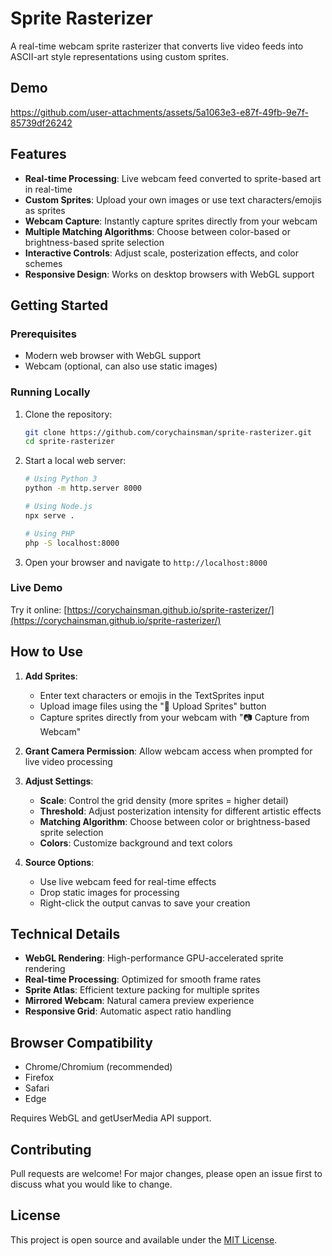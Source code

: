 # Sprite Rasterizer

A real-time webcam sprite rasterizer that converts live video feeds into ASCII-art style representations using custom sprites.

## Demo

https://github.com/user-attachments/assets/5a1063e3-e87f-49fb-9e7f-85739df26242

## Features

- **Real-time Processing**: Live webcam feed converted to sprite-based art in real-time
- **Custom Sprites**: Upload your own images or use text characters/emojis as sprites
- **Webcam Capture**: Instantly capture sprites directly from your webcam
- **Multiple Matching Algorithms**: Choose between color-based or brightness-based sprite selection
- **Interactive Controls**: Adjust scale, posterization effects, and color schemes
- **Responsive Design**: Works on desktop browsers with WebGL support

## Getting Started

### Prerequisites

- Modern web browser with WebGL support
- Webcam (optional, can also use static images)

### Running Locally

1. Clone the repository:
   ```bash
   git clone https://github.com/corychainsman/sprite-rasterizer.git
   cd sprite-rasterizer
   ```

2. Start a local web server:
   ```bash
   # Using Python 3
   python -m http.server 8000
   
   # Using Node.js
   npx serve .
   
   # Using PHP
   php -S localhost:8000
   ```

3. Open your browser and navigate to `http://localhost:8000`

### Live Demo

Try it online: [https://corychainsman.github.io/sprite-rasterizer/](https://corychainsman.github.io/sprite-rasterizer/)

## How to Use

1. **Add Sprites**: 
   - Enter text characters or emojis in the TextSprites input
   - Upload image files using the "📁 Upload Sprites" button
   - Capture sprites directly from your webcam with "📷 Capture from Webcam"

2. **Grant Camera Permission**: Allow webcam access when prompted for live video processing

3. **Adjust Settings**:
   - **Scale**: Control the grid density (more sprites = higher detail)
   - **Threshold**: Adjust posterization intensity for different artistic effects
   - **Matching Algorithm**: Choose between color or brightness-based sprite selection
   - **Colors**: Customize background and text colors

4. **Source Options**:
   - Use live webcam feed for real-time effects
   - Drop static images for processing
   - Right-click the output canvas to save your creation

## Technical Details

- **WebGL Rendering**: High-performance GPU-accelerated sprite rendering
- **Real-time Processing**: Optimized for smooth frame rates
- **Sprite Atlas**: Efficient texture packing for multiple sprites
- **Mirrored Webcam**: Natural camera preview experience
- **Responsive Grid**: Automatic aspect ratio handling

## Browser Compatibility

- Chrome/Chromium (recommended)
- Firefox
- Safari
- Edge

Requires WebGL and getUserMedia API support.

## Contributing

Pull requests are welcome! For major changes, please open an issue first to discuss what you would like to change.

## License

This project is open source and available under the [MIT License](LICENSE).
